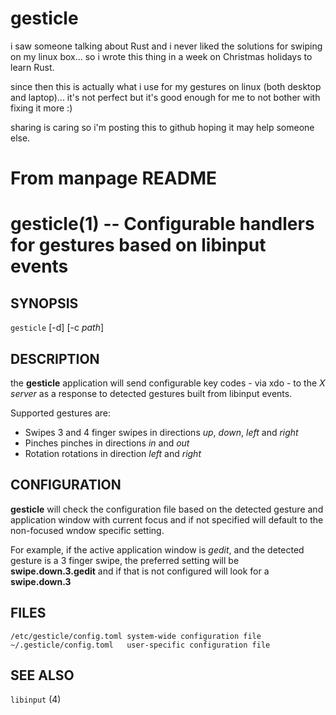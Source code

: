 # gesticle

i saw someone talking about Rust and i never liked the solutions for swiping on my linux box... so i wrote this thing in a week on Christmas holidays to learn Rust.

since then this is actually what i use for my gestures on linux (both desktop and laptop)... it's not perfect but it's good enough for me to not bother with fixing it more :)

sharing is caring so i'm posting this to github hoping it may help someone else.

# From manpage README

gesticle(1) -- Configurable handlers for gestures based on libinput events
==========================================================================

## SYNOPSIS

`gesticle` [-d] [-c *path*]

## DESCRIPTION

the **gesticle** application will send configurable key codes - via xdo - to the *X server* as a response to detected gestures built from libinput events.

Supported gestures are:

  - Swipes   3 and 4 finger swipes in directions *up*, *down*, *left* and *right*
  - Pinches  pinches in directions *in* and *out*
  - Rotation rotations in direction *left* and *right*

## CONFIGURATION

**gesticle** will check the configuration file based on the detected gesture and application
window with current focus and if not specified will default to the non-focused wndow specific setting.

For example, if the active application window is *gedit*, and the detected gesture
is a 3 finger swipe, the preferred setting will be
**swipe.down.3.gedit** and if that is not configured will look for a **swipe.down.3**

## FILES

    /etc/gesticle/config.toml system-wide configuration file
    ~/.gesticle/config.toml   user-specific configuration file

## SEE ALSO
  `libinput` (4)

